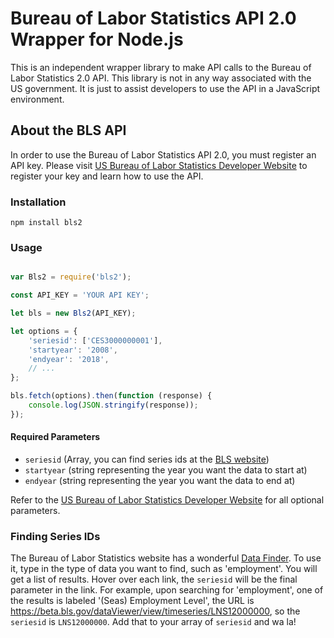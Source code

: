 # Bureau of Labor Statistics API 2.0 Wrapper for Node.js

This is an independent wrapper library to make API calls to the Bureau of Labor Statistics 2.0 API. This library is not in any way associated with the US government. It is just to assist developers to use the API in a JavaScript environment.


## About the BLS API

In order to use the Bureau of Labor Statistics API 2.0, you must register an API key. Please visit [US Bureau of Labor Statistics Developer Website](https://www.bls.gov/developers/) to register your key and learn how to use the API.

### Installation

`npm install bls2`


### Usage

```javascript

var Bls2 = require('bls2');

const API_KEY = 'YOUR API KEY';

let bls = new Bls2(API_KEY);

let options = {
    'seriesid': ['CES3000000001'],
    'startyear': '2008',  
    'endyear': '2018',
    // ...
};

bls.fetch(options).then(function (response) {
    console.log(JSON.stringify(response));
});

```

#### Required Parameters

* `seriesid` (Array, you can find series ids at the [BLS website](https://www.bls.gov/))
* `startyear` (string representing the year you want the data to start at)
* `endyear` (string representing the year you want the data to end at)

Refer to the [US Bureau of Labor Statistics Developer Website](https://www.bls.gov/developers/) for all optional parameters.

### Finding Series IDs

The Bureau of Labor Statistics website has a wonderful [Data Finder](https://beta.bls.gov/dataQuery/search). To use it, type in the type of data you want to find, such as 'employment'. You will get a list of results. Hover over each link, the `seriesid` will be the final parameter in the link. For example, upon searching for 'employment', one of the results is labeled '(Seas) Employment Level', the URL is https://beta.bls.gov/dataViewer/view/timeseries/LNS12000000, so the `seriesid` is `LNS12000000`. Add that to your array of `seriesid` and wa la!